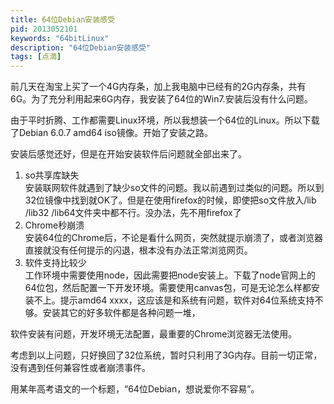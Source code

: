 ```yaml
---
title: 64位Debian安装感受
pid: 2013052101
keywords: "64bitLinux"
description: "64位Debian安装感受"
tags: [点滴]
---
```

前几天在淘宝上买了一个4G内存条，加上我电脑中已经有的2G内存条，共有6G。为了充分利用起来6G内存，我安装了64位的Win7.安装后没有什么问题。

由于平时折腾、工作都需要Linux环境，所以我想装一个64位的Linux。所以下载了Debian 6.0.7 amd64 iso镜像。开始了安装之路。

安装后感觉还好，但是在开始安装软件后问题就全部出来了。

1. so共享库缺失  
  安装联网软件就遇到了缺少so文件的问题。我以前遇到过类似的问题。所以到32位镜像中找到就OK了。但是在使用firefox的时候，即使把so文件放入/lib /lib32 /lib64文件夹中都不行。没办法，先不用firefox了
2. Chrome秒崩溃  
  安装64位的Chrome后，不论是看什么网页，突然就提示崩溃了，或者浏览器直接就没有任何提示的闪退，根本没有办法正常浏览网页。
3. 软件支持比较少  
  工作环境中需要使用node，因此需要把node安装上。下载了node官网上的64位包，然后配置一下开发环境。需要使用canvas包，可是无论怎么样都安装不上。提示amd64 xxxx，这应该是和系统有问题，软件对64位系统支持不够。安装其它的好多软件都是各种问题一堆，

软件安装有问题，开发环境无法配置，最重要的Chrome浏览器无法使用。

考虑到以上问题，只好换回了32位系统，暂时只利用了3G内存。目前一切正常，没有遇到任何兼容性或者崩溃事件。

用某年高考语文的一个标题，“64位Debian，想说爱你不容易”。
